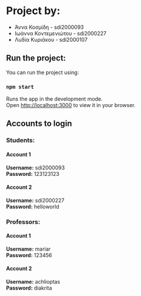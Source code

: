 # Project by: 
- Άννα Κοσμίδη - sdi2000093
- Ιωάννα Κοντεμενιώτου - sdi2000227
- Λυδία Κυριάκου - sdi2000107

## Run the project:

You can run the project using:

### `npm start`

Runs the app in the development mode.\
Open [http://localhost:3000](http://localhost:3000) to view it in your browser.


## Accounts to login

### Students:
#### Account 1
**Username:** sdi2000093</br>
**Password:** 123123123

#### Account 2
**Username:** sdi2000227</br>
**Password:** helloworld


### Professors:
#### Account 1
**Username:** mariar</br>
**Password:** 123456

#### Account 2
**Username:** achlioptas</br>
**Password:** diakrita
